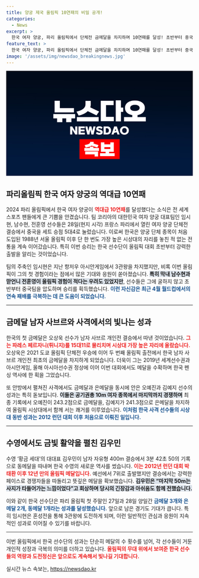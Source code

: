 ```yaml
---
title: 양궁 제국 올림픽 10연패의 비밀 공개!
categories:
  - News
excerpt: >
  한국 여자 양궁, 파리 올림픽에서 단체전 금메달을 차지하며 10연패를 달성! 초반부터 중국을 압도한 팀 코리아, 이제 혼성전에서도 3관왕에 도전한다.
feature_text: >
  한국 여자 양궁, 파리 올림픽에서 단체전 금메달을 차지하며 10연패를 달성! 초반부터 중국을 압도한 팀 코리아, 이제 혼성전에서도 3관왕에 도전한다.
image: '/assets/img/newsdao_breakingnews.jpg'
---
```


<p><img src="/assets/img/newsdao_breakingnews.jpg" alt="implanttips 속보" /></p>

<h2 data-ke-size="size26">파리올림픽 한국 여자 양궁의 역대급 10연패</h2>

<p data-ke-size="size16">2024 파리 올림픽에서 한국 여자 양궁이 <b><span style="color: #ee2323;">역대급 10연패</span></b>를 달성했다는 소식은 전 세계 스포츠 팬들에게 큰 기쁨을 안겼습니다. 팀 코리아의 대한민국 여자 양궁 대표팀인 임시현, 남수현, 전훈영 선수들은 28일(현지 시각) 프랑스 파리에서 열린 여자 양궁 단체전 결승에서 중국을 세트 승점 5대4로 눌렀습니다. 이로써 한국은 양궁 단체 종목이 처음 도입된 1988년 서울 올림픽 이후 단 한 번도 가장 높은 시상대의 자리를 놓친 적 없는 전통을 계속 이어갔습니다. 특히 이번 승리는 한국 선수단이 올림픽 대회 초반부터 강력한 출발을 알리는 것이었습니다.</p>

<p data-ke-size="size16">팀의 주축인 임시현은 지난 항저우 아시안게임에서 3관왕을 차지했지만, 비록 이번 올림픽이 그의 첫 경험이라는 점에서 많은 기대와 응원이 쏟아졌습니다. <b><span style="background-color: #21538527;">특히 막내 남수현과 맏언니 전훈영이 올림픽 경험이 적다는 우려도 있었지만</span></b>, 선수들은 그에 굴하지 않고 초반부터 중국팀을 압도하며 승리를 획득했습니다. <b><span style="color: #1a5490;">이런 자신감은 최근 4월 월드컵에서의 연속 패배를 극복하는 데 큰 도움이 되었습니다.</span></b></p>

<hr>

<h2 data-ke-size="size26">금메달 남자 사브르와 사격에서의 빛나는 성과</h2>

<p data-ke-size="size16">한국의 첫 금메달은 오상욱 선수가 남자 사브르 개인전 결승에서 따낸 것이었습니다. <b><span style="color: #ee2323;">그는 파레스 페르자니(튀니지)를 15대11로 물리치며 시상대 가장 높은 자리에 올랐습니다.</span></b> 오상욱은 2021 도쿄 올림픽 단체전 우승에 이어 두 번째 올림픽 출전에서 한국 남자 사브르 개인전 최초의 금메달을 차지하게 되었습니다. 더욱이 그는 2019년 세계선수권과 아시안게임, 올해 아시아선수권 정상에 이어 이번 대회에서도 메달을 수확하며 한국 펜싱 역사에 한 획을 그었습니다.</p>

<p data-ke-size="size16">또 안방에서 펼쳐진 사격에서도 금메달과 은메달을 동시에 안은 오예진과 김예지 선수의 성과는 특히 돋보입니다. <b><span style="background-color: #21538527;">이들은 공기권총 10m 여자 종목에서 마지막까지 경쟁하며</span></b> 최종 기록에서 오예진이 243.2점으로 금메달을, 김예지가 241.3점으로 은메달을 차지하여 올림픽 시상대에서 함께 서는 쾌거를 이루었습니다. <b><span style="color: #1a5490;">이처럼 한국 사격 선수들의 시상대 동반 성과는 2012 런던 대회 이후 처음으로 이뤄진 일입니다.</span></b></p>

<hr>

<h2 data-ke-size="size26">수영에서도 금빛 활약을 펼친 김우민</h2>

<p data-ke-size="size16">수영 ‘황금 세대’의 대대표 김우민이 남자 자유형 400m 결승에서 3분 42초 50의 기록으로 동메달을 따내며 한국 수영의 새로운 역사를 썼습니다. <b><span style="color: #ee2323;">이는 2012년 런던 대회 박태환 이후 12년 만의 올림픽 메달입니다.</span></b> 예선에서 7위로 출발했지만 결승에서는 강력한 페이스로 경쟁자들을 따돌리고 뜻깊은 메달을 확보했습니다. <b><span style="background-color: #21538527;">김우민은 “마지막 50m는 사지가 타들어가는 느낌이었다”고 회상하며 당시의 긴장감과 아쉬움도 함께 전했습니다.</span></b></p>

<p data-ke-size="size16">이와 같이 한국 선수단은 파리 올림픽 첫 주말인 27일과 28일 양일간 <b><span style="color: #1a5490;">금메달 3개와 은메달 2개, 동메달 1개라는 성과를 달성했습니다.</span></b> 앞으로 남은 경기도 기대가 큽니다. 특히 임시현은 혼성전을 통해 3관왕에 도전하게 되며, 이런 일반적인 관심과 응원이 지속적인 성과로 이어질 수 있기를 바랍니다.</p>

<hr> 

<p data-ke-size="size16">이번 올림픽에서 한국 선수단의 성과는 단순히 메달의 수 횟수를 넘어, 각 선수들이 거둔 개인적 성장과 극복의 의미를 더하고 있습니다. <b><span style="color: #ee2323;">올림픽의 무대 위에서 보여준 한국 선수들의 역량과 도전정신은 앞으로도 계속해서 빛나길 기대합니다.</span></b></p>
실시간 뉴스 속보는, <a href="https://newsdao.kr" rel="dofollow">https://newsdao.kr</a>


